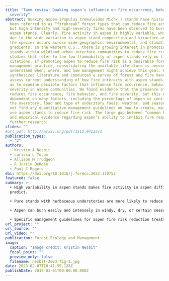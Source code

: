 ```yaml
---
title: "Tamm review: Quaking aspen’s influence on fire occurrence, behavior, and
  severity"
abstract: Quaking aspen (Populus tremuloides Michx.) stands have historically
  been referred to as “firebreak” forest types that can reduce fire activity,
  but high-intensity and high-severity fires have been observed to burn through
  aspen stands. Clearly, fire activity in aspen is highly variable, which may be
  due to the wide variation in aspen stand composition and structure and because
  the species occurs across wide geographic, environmental, and climatic
  gradients. In the western U.S., there is growing interest in promoting aspen
  stands within wildland-urban interface communities to reduce fire risk, but
  studies that refer to the low flammability of aspen stands rely on limited
  citations. If promoting aspen to reduce fire risk is a desirable forest
  management practice, consolidating the available literature is necessary to
  understand when, where, and how management might achieve this goal. Here, we
  synthesized literature and conducted a survey of forest and fire managers to
  assess current understanding of how fire interacts with aspen stands, as well
  as to examine possible factors that influence fire occurrence, behavior, and
  severity in aspen communities. We found evidence that the presence of aspen
  reduces fire occurrence, fire behavior, and fire severity, but this effect is
  dependent on many factors, including the percentage of aspen vs conifers in
  the overstory, load and type of understory fuels, weather, and season. We did
  not find any quantitative management guidelines on how to create, maintain, or
  use aspen stands to reduce fire risk. The large gap between “common knowledge”
  and empirical evidence regarding aspen’s ability to inhibit fire requires
  further research.
slides: ""
#url_pdf: http://arxiv.org/pdf/1512.04133v1
publication_types:
  - "2"
authors:
  - Kristin A Nesbit
  - Larissa L Yocom
  - Allison M Trudgeon
  - R Justin DeRose
  - Paul C Rogers
doi: https://doi.org/10.1016/j.foreco.2022.120752
featured: false
summary: >-
  • High variability in aspen stands makes fire activity in aspen difficult to
  predict.

  • Pure stands with herbaceous understories are more likely to reduce fire behavior.

  • Aspen can burn easily and intensely in windy, dry, or certain seasonal conditions.

  • Specific management guidelines for aspen fire risk reduction treatments are needed.
url_project: ""
url_source: ""
url_video: ""
publication: Forest Ecology and Management
image:
  caption: "Image credit: Kristin Nesbit"
  focal_point: ""
  preview_only: false
  filename: nesbit-2023-fig-1.jpg
date: 2023-02-07T18:41:55.128Z
publishDate: 2017-01-01T00:00:00.000Z
---
```

